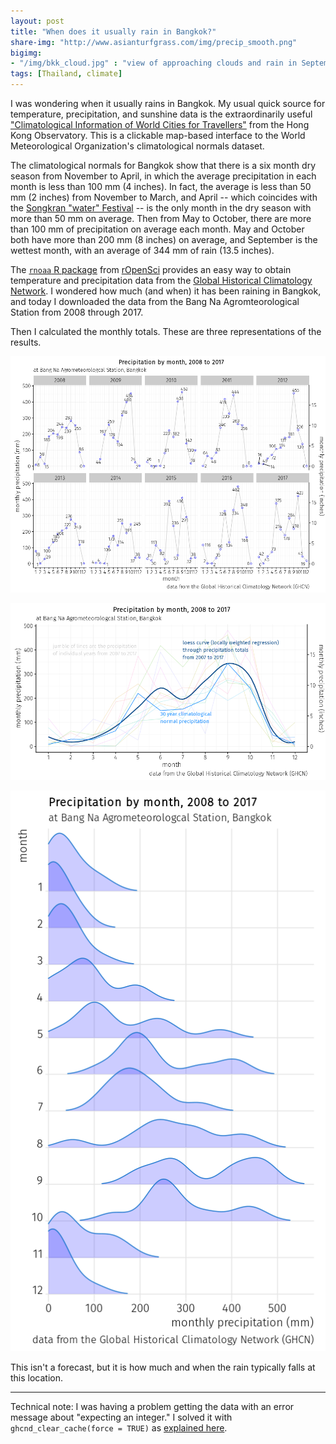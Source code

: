 ```yaml
---
layout: post
title: "When does it usually rain in Bangkok?"
share-img: "http://www.asianturfgrass.com/img/precip_smooth.png"
bigimg:
- "/img/bkk_cloud.jpg" : "view of approaching clouds and rain in September, Bang Na, Thailand"
tags: [Thailand, climate]
---
```


I was wondering when it usually rains in Bangkok. My usual quick source for temperature, precipitation, and sunshine data is the extraordinarily useful ["Climatological Information of World Cities for Travellers"](http://www.hko.gov.hk/wxinfo/climat/world/eng/world_climat_e.htm) from the Hong Kong Observatory. This is a clickable map-based interface to the World Meteorological Organization's climatological normals dataset.

The climatological normals for Bangkok show that there is a six month dry season from November to April, in which the average precipitation in each month is less than 100 mm (4 inches). In fact, the average is less than 50 mm (2 inches) from November to March, and April -- which coincides with the [Songkran "water" Festival](https://en.wikipedia.org/wiki/Songkran_(Thailand)) -- is the only month in the dry season with more than 50 mm on average. Then from May to October, there are more than 100 mm of precipitation on average each month. May and October both have more than 200 mm (8 inches) on average, and September is the wettest month, with an average of 344 mm of rain (13.5 inches).

The [`rnoaa` R package](https://CRAN.R-project.org/package=rnoaa) from [rOpenSci](https://ropensci.org/) provides an easy way to obtain temperature and precipitation data from the [Global Historical Climatology Network](https://www.ncdc.noaa.gov/data-access/land-based-station-data/land-based-datasets/global-historical-climatology-network-ghcn). I wondered how much (and when) it has been raining in Bangkok, and today I downloaded the data from the Bang Na Agromteorological Station from 2008 through 2017.

Then I calculated the monthly totals. These are three representations of the results.

![monthly totals of precipitation at Bang Na Agrometeorological Station from 2008 to 2017](/img/precip_facet.png)

![smoothed monthly totals of precipitation at Bang Na Agrometeorological Station from 2008 to 2017 and Bangkok 30 year climatological normals](/img/precip_smooth.png)

![ridgeline plot of monthly totals of precipitation at Bang Na Agrometeorological Station from 2008 to 2017](/img/precip_ridgeline.png)

This isn't a forecast, but it is how much and when the rain typically falls at this location.

<hr>

Technical note: I was having a problem getting the data with an error message about "expecting an integer." I solved it with `ghcnd_clear_cache(force = TRUE)` as [explained here](https://discuss.ropensci.org/t/ghcn-and-meteo-tidy-ghcnd-not-pulling-most-recent-data/712/7).


